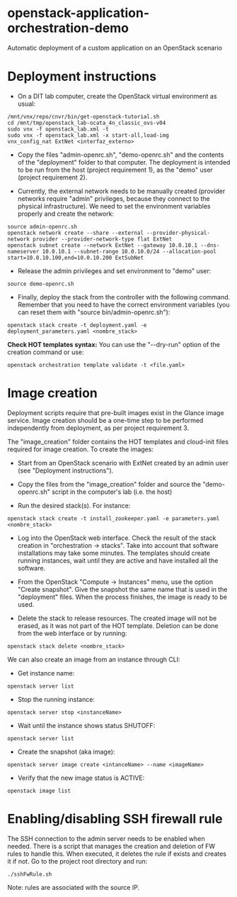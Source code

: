 # openstack-application-orchestration-demo
Automatic deployment of a custom application on an OpenStack scenario

# Deployment instructions
* On a DIT lab computer, create the OpenStack virtual environment as usual:
```
/mnt/vnx/repo/cnvr/bin/get-openstack-tutorial.sh
cd /mnt/tmp/openstack_lab-ocata_4n_classic_ovs-v04
sudo vnx -f openstack_lab.xml -t
sudo vnx -f openstack_lab.xml -x start-all,load-img
vnx_config_nat ExtNet <interfaz_externo>
```

* Copy the files "admin-openrc.sh", "demo-openrc.sh" and the contents of the "deployment" folder to that computer. The deployment is intended to be run from the host (project requirement 1), as the "demo" user (project requirement 2).

* Currently, the external network needs to be manually created (provider networks require "admin" privileges, because they connect to the physical infrastructure). We need to set the environment variables properly and create the network:
```
source admin-openrc.sh
openstack network create --share --external --provider-physical-network provider --provider-network-type flat ExtNet
openstack subnet create --network ExtNet --gateway 10.0.10.1 --dns-nameserver 10.0.10.1 --subnet-range 10.0.10.0/24 --allocation-pool start=10.0.10.100,end=10.0.10.200 ExtSubNet
```

* Release the admin privileges and set environment to "demo" user:
```
source demo-openrc.sh
```

* Finally, deploy the stack from the controller with the following command. Remember that you need to have the correct environment variables (you can reset them with "source bin/admin-openrc.sh"):
```
openstack stack create -t deployment.yaml -e deployment_parameters.yaml <nombre_stack>
```

**Check HOT templates syntax:** You can use the "--dry-run" option of the creation command or use:
```
openstack orchestration template validate -t <file.yaml>
```

# Image creation
Deployment scripts require that pre-built images exist in the Glance image service. Image creation should be a one-time step to be performed independently from deployment, as per project requirement 3.

The "image_creation" folder contains the HOT templates and cloud-init files required for image creation. To create the images:

* Start from an OpenStack scenario with ExtNet created by an admin user (see "Deployment instructions").

* Copy the files from the "image_creation" folder and source the "demo-openrc.sh" script in the computer's lab (i.e. the host)

* Run the desired stack(s). For instance:
```
openstack stack create -t install_zookeeper.yaml -e parameters.yaml <nombre_stack>
```

* Log into the OpenStack web interface. Check the result of the stack creation in "orchestration -> stacks". Take into account that software installations may take some minutes. The templates should create running instances, wait until they are active and have installed all the software.

* From the OpenStack "Compute -> Instances" menu, use the option "Create snapshot". Give the snapshot the same name that is used in the "deployment" files. When the process finishes, the image is ready to be used.

* Delete the stack to release resources. The created image will not be erased, as it was not part of the HOT template. Deletion can be done from the web interface or by running:
```
openstack stack delete <nombre_stack>
```

We can also create an image from an instance through CLI:

* Get instance name:
```
openstack server list
```

* Stop the running instance:
```
openstack server stop <instanceName>
```

* Wait until the instance shows status SHUTOFF:
```
openstack server list
```

* Create the snapshot (aka image):
```
openstack server image create <intanceName> --name <imageName>
```

* Verify that the new image status is ACTIVE:
```
openstack image list
```

# Enabling/disabling SSH firewall rule
The SSH connection to the admin server needs to be enabled when needed. There is a script that manages the creation and deletion of FW rules to handle this. When executed, it deletes the rule if exists and creates it if not. Go to the project root directory and run:
```
./sshFwRule.sh
```
Note: rules are associated with the source IP.




